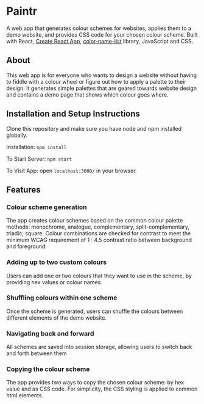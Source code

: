 # Paintr
 
A web app that generates colour schemes for websites, applies them to a demo website, and provides CSS code for your chosen colour scheme. 
Built with React, [Create React App](https://github.com/facebook/create-react-app), [color-name-list](https://github.com/meodai/color-names) library, JavaScript and CSS.

 
## About

This web app is for everyone who wants to design a website without having to fiddle with a colour wheel or figure out how to apply a palette to their design. It generates simple palettes that are geared towards website design and contains a demo page that shows which colour goes where.


## Installation and Setup Instructions
 
Clone this repository and make sure you have node and npm installed globally.
 
Installation: `npm install`
 
To Start Server: `npm start`
 
To Visit App: open `localhost:3000/` in your browser.
 

## Features
  
### Colour scheme generation

The app creates colour schemes based on the common colour palette methods: monochrome, analogue, complementary, split-complementary, triadic, square. Colour combinations are checked for contrast to meet the minimum WCAG requirement of 1 : 4.5 contrast ratio between background and foreground. 

### Adding up to two custom colours

Users can add one or two colours that they want to use in the scheme, by providing hex values or colour names.

### Shuffling colours within one scheme

Once the scheme is generated, users can shuffle the colours between different elements of the demo website.
 
### Navigating back and forward

All schemes are saved into session storage, allowing users to switch back and forth between them

### Copying the colour scheme

The app provides two ways to copy the chosen colour scheme: by hex value and as CSS code. For simplicity, the CSS styling is applied to common html elements.
